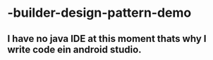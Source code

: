# -builder-design-pattern-demo
## I have no java IDE at this moment thats why I write code ein android studio.
